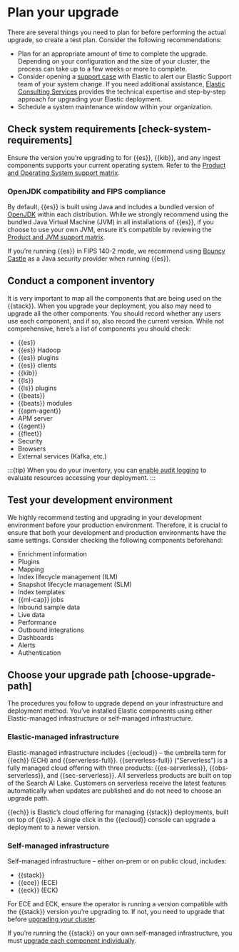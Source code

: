 # Plan your upgrade

There are several things you need to plan for before performing the actual upgrade, so create a test plan. Consider the following recommendations: 

* Plan for an appropriate amount of time to complete the upgrade. Depending on your configuration and the size of your cluster, the process can take up to a few weeks or more to complete.
* Consider opening a [support case](https://support.elastic.co/) with Elastic to alert our Elastic Support team of your system change. If you need additional assistance, [Elastic Consulting Services](https://www.elastic.co/consulting) provides the technical expertise and step-by-step approach for upgrading your Elastic deployment.
* Schedule a system maintenance window within your organization.

## Check system requirements [check-system-requirements] 

Ensure the version you’re upgrading to for {{es}}, {{kib}}, and any ingest components supports your current operating system. Refer to the [Product and Operating System support matrix](https://www.elastic.co/support/matrix#matrix_os). 

### OpenJDK compatibility and FIPS compliance

By default, {{es}} is built using Java and includes a bundled version of [OpenJDK](https://openjdk.java.net/) within each distribution. While we strongly recommend using the bundled Java Virtual Machine (JVM) in all installations of {{es}}, if you choose to use your own JVM, ensure it’s compatible by reviewing the [Product and JVM support matrix](https://www.elastic.co/support/matrix#matrix_jvm). 

If you’re running {{es}} in FIPS 140-2 mode, we recommend using  [Bouncy Castle](https://www.bouncycastle.org/java.html) as a Java security provider when running {{es}}. 

## Conduct a component inventory

It is very important to map all the components that are being used on the {{stack}}. When you upgrade your deployment, you also may need to upgrade all the other components. You should record whether any users use each component, and if so, also record the current version. While not comprehensive, here’s a list of components you should check: 

* {{es}}
* {{es}} Hadoop
* {{es}} plugins
* {{es}} clients
* {{kib}}
* {{ls}}
* {{ls}} plugins
* {{beats}}
* {{beats}} modules
* {{apm-agent}}
* APM server
* {{agent}}
* {{fleet}}
* Security
* Browsers
* External services (Kafka, etc.)

:::{tip}
When you do your inventory, you can [enable audit logging](/deploy-manage/security/logging-configuration/enabling-audit-logs.md) to evaluate resources accessing your deployment.
:::

## Test your development environment

We highly recommend testing and upgrading in your development environment before your production environment. Therefore, it is crucial to ensure that both your development and production environments have the same settings. Consider checking the following components beforehand:

* Enrichment information
* Plugins
* Mapping
* Index lifecycle management (ILM)
* Snapshot lifecycle management (SLM)
* Index templates
* {{ml-cap}} jobs
* Inbound sample data
* Live data
* Performance
* Outbound integrations
* Dashboards
* Alerts
* Authentication

## Choose your upgrade path [choose-upgrade-path]

The procedures you follow to upgrade depend on your infrastructure and deployment method. You’ve installed Elastic components using either Elastic-managed infrastructure or self-managed infrastructure. 

### Elastic-managed infrastructure 

Elastic-managed infrastructure includes {{ecloud}} – the umbrella term for {{ech}} (ECH) and {{serverless-full}}. {{serverless-full}} (“Serverless”) is a fully managed cloud offering with three products: {{es-serverless}}, {{obs-serverless}}, and {{sec-serverless}}. All serverless products are built on top of the Search AI Lake. Customers on serverless receive the latest features automatically when updates are published and do not need to choose an upgrade path.  

{{ech}} is Elastic’s cloud offering for managing {{stack}} deployments, built on top of {{es}}. A single click in the {{ecloud}} console can upgrade a deployment to a newer version.

### Self-managed infrastructure

Self-managed infrastructure – either on-prem or on public cloud, includes: 
* {{stack}} 
* {{ece}} (ECE)
* {{eck}} (ECK)

For ECE and ECK, ensure the operator is running a version compatible with the {{stack}} version you’re upgrading to. If not, you need to upgrade that before [upgrading your cluster](/deploy-manage/upgrade/deployment-or-cluster.md). 

If you’re running the {{stack}} on your own self-managed infrastructure, you must [upgrade each component individually](/deploy-manage/upgrade/deployment-or-cluster/self-managed.md). 
